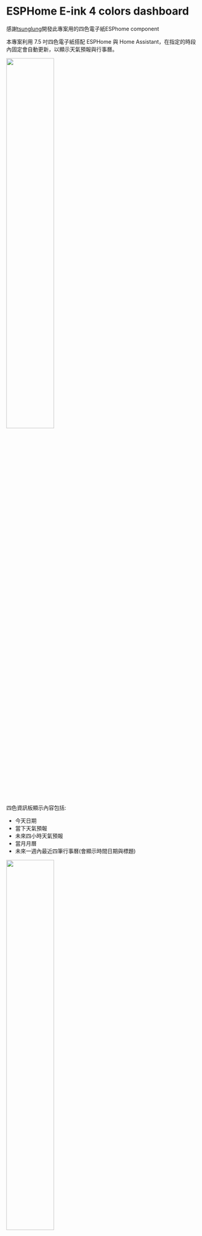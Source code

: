 # ESPHome E-ink 4 colors dashboard

感謝[tsunglung](https://github.com/tsunglung/esphome_epaper)開發此專案用的四色電子紙ESPhome component

本專案利用 7.5 吋四色電子紙搭配 ESPHome 與 Home Assistant，在指定的時段內固定會自動更新，以顯示天氣預報與行事曆。

<img src="readme_img/far_view.jpg" width="50%" />

四色資訊板顯示內容包括:
- 今天日期
- 當下天氣預報
- 未來四小時天氣預報
- 當月月曆
- 未來一週內最近四筆行事曆(會顯示時間日期與標題)

<img src="readme_img/close_view.jpg" width="50%" />

以下將說明硬體架構、ESPHome yaml code與Home assistant yaml code

## Hardware 硬體架構

<img src="readme_img/circuit.jpg" width="50%" />

- [7.5吋四色eink電子紙](https://item.taobao.com/item.htm?id=809151983431) - GDEM075F52 （24Pin）
- [FPC-24pins轉2.54mm-8pins](https://item.taobao.com/item.htm?id=809151983431) - C02 轉接板
- [ESP32-S3核心板 開發板](https://item.taobao.com/item.htm?id=724415068331&skuId=5030810340877) - ESP32-S3N16R8，銲接排針（向下），無資料線，CH343P
- [杜邦線](https://detail.tmall.com/item.htm?&id=14466195609&skuId=5922240227983) - 杜邦線21CM 母對母 2.54mm（1排40P） **可選短一點的10CM**
- [IKEA RÖDALM 相框 13x18公分](https://www.ikea.com.tw/zh/products/wall-decoration/frames/rodalm-art-50550033) - 外框有木黑白三色，**注意裱框紙開孔較小，需要挖大**

### 硬體安裝:

1. 取一排8條杜邦線，不需要撕成一條一條，撕成一整排比較好接
2. 用杜邦線根據下表接法連接ESP32S3開發板與C02轉接板
   
| ESP32S3 | C02轉接板 |
|:-------:|:-----:|
| GPIO14 | BUSY |
| GPIO13 | RES |
| GPIO12 | D/C |
| GPIO11 | CS |
| GPIO10 | SCK |
| GPIO9 | SDI |
| GND | GND |
| 3V3 | 3.3V |

3. 接好後再將C02轉接板接上電子紙的FPC排線
4. 供電與燒錄都是從開發板上的`USB`

## 軟體安裝

1. 將`/fonts`資料夾內的檔案及`eink-4c-dashboard.yaml`放到homeassistant/esphome的資料夾內
2. 將`eink_dashboard_sensor.yaml`放到homeassistant/packages內
3. 將`eink_dashboard_sensor.yaml`的內容修改成自己HA裡的實體ID，>> [詳細說明](#ha-template-sensor-說明)
4. 將`/images`內的`bg_4c.png`放到homeassistant/esphome/images的資料夾內
5. HA檢查YAML code有無錯誤
    1. 開發工具>YAML>檢查設定內容，確認左下角通知沒有出現錯誤
    2. YAML 設定新載入中>模板實體
    3. 開發工具>狀態>檢查`sensor.eink_sensors`及`sensor.upcoming_calendar_events`有確實出現，以及內容是正確的
6. 在ESPhome將`eink_dashboard_sensor.yaml`編譯後燒錄至ESP32S3模組
7. 等待可在HA內看到模組上線後，手動按"Screen Refresh"確認螢幕可正常顯示內容

## 面板更新時機

因為此型號電子紙不支援局部刷新，故不需要一直刷新，程式預設不會自動更新`update_interval: never`

是直接在ESPhome內做自動化，每小時更新一次，同時當來自HA的每日定時感測器為`True`時，才會刷新一次

**請先在HA內建立"每日定時感測器"輔助工具:**

在HA設定>裝置與服務>輔助工具>新增輔助工具>"每日定時感測器">設定想要更新的時段，名稱填`eink_refresh_time`

### ESPhome yaml解說:

由於行事曆是在每小時5分更新，天氣預報則是每小時10分更新，所以ESPhome自動化設定成每小時15分更新一次

```YAML
time:
  - platform: homeassistant
    id: ha_time
    on_time: 
      seconds: 0
      minutes: 15
      hours: "/1"
      then: 
        - if:
            condition:
              - binary_sensor.is_on: eink_refresh_time
            then:      
              - component.update: 'my_display' 
```

## HA template sensor 說明 

**要先確認在已經將以下程式碼寫在`configuration.yaml`內，這樣`eink_dashboard_sensor.yaml`檔案放進去才會生效**

![](https://user-images.githubusercontent.com/56766371/184566430-d2dff49b-38cd-4ddd-a775-eaadf7099fc1.png)

此template sensor是將想要的資料格式化後再丟給資訊面板顯示，內容包含兩部分一個是天氣預報，一個是取得最近7日內四筆行事曆的標題

### 天氣預報:

由於預設是顯示取得每小時的預報，**請先確認目前用的天氣整合有支援小時預報 (內建的met.no有)**

以下YAML表示每小時的10分將會呼叫取得"每小時"的天氣預報服務，同時更新內容在sensor.eink_sensors裡面

```YAML
  - trigger:
      # 每小時的10分更新一次
      - platform: time_pattern     
        hours: "/1" 
        minutes: 10 
    action:
      - action: weather.get_forecasts
        target:
          entity_id: weather.myhome #REPLACE with your weather entity id   
        data:
          type: hourly
        response_variable: hourly     
      - variables:
          hourly_forecasts: "{{ hourly['weather.YOUR_WEATHER_ID'].forecast }}"
```

要注意更新面板的時機要在更新天氣預報之後，不然都會看到前一個小時的預報

會使用天氣預報回傳結果的第1組當作這小時的預報，並顯示第2~5組做未來每小時的預報

`attributes`是將要使用的資訊從天氣預報拆分成出來，分別是:
- 這小時的氣溫:  `today_temperature`
- 這小時的降雨機率:  `today_precipitation`
- 未來四小時的時間:  `forecast_weekday_1`, `forecast_weekday_2`, `forecast_weekday_3`, `forecast_weekday_4`
- 未來四小時的天氣圖示:  `forecast_condition_1`, `forecast_condition_2`, `forecast_condition_3`, `forecast_condition_4`
- 未來四小時的氣溫:  `forecast_temperature_1`, `forecast_temperature_2`, `forecast_temperature_3`, `forecast_temperature_4`

### 取得行事曆:

以下YAML表示每小時的5分將會呼叫取得最近7日的行事曆，同時更新內容在sensor.upcoming_calendar_events裡面

```YAML
  - trigger:
      - platform: time_pattern
        hours: "/1"  # 每小時的5分更新一次
        minutes: 5
    action:
      - action: calendar.get_events
        target:
          entity_id: calendar.sfcasa
        data:
          end_date_time: "{{ (now() + timedelta(days=7)).isoformat() }}"  # 取得未來 7 天的事件
        response_variable: agenda
      - variables:
          my_events: >
            {{ agenda["calendar.YOUR_CANLENDAR_ID"].events }} 
```

要注意更新面板的時機要在更新之後，不然都會看到前一個小時的內容

`attributes`是將要使用的資訊從行事曆拆分成出來，如果沒有則會顯示空白，分別是:
- 最近四筆行事曆的日期:  `events_date_1`, `events_date_2`, `events_date_3`, `events_date_4`
- 最近四筆行事曆的時間:  `events_time_1`, `events_time_2`, `events_time_3`, `events_time_4`
- 最近四筆行事曆的標題:  `events_title_1`, `events_title_2`, `events_title_3`, `events_title_4`

